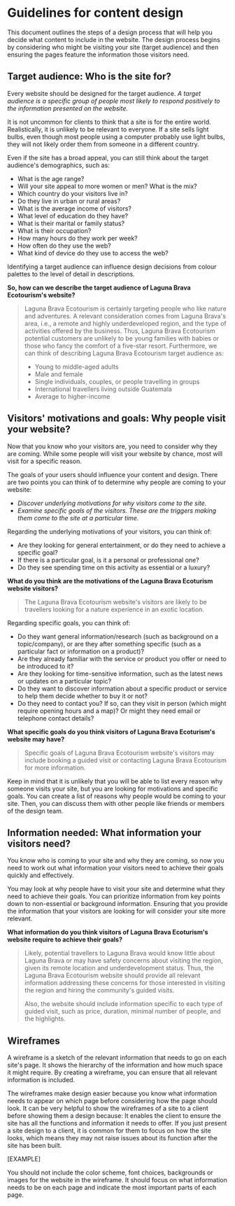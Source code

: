 # Guidelines for content design

This document outlines the steps of a design process that will help you decide what content to include in the website. The design process begins by considering who might be visiting your site (target audience) and then ensuring the pages feature the information those visitors need.  

## Target audience: Who is the site for?

Every website should be designed for the target audience. *A target audience is a specific group of people most likely to respond positively to the information presented on the website.*

It is not uncommon for clients to think that a site is for the entire world. Realistically, it is unlikely to be relevant to everyone. If a site sells light bulbs, even though most people using a computer probably use light bulbs, they will not likely order them from someone in a different country.

Even if the site has a broad appeal, you can still think about the target audience's demographics, such as:
- What is the age range?
- Will your site appeal to more women or men? What is the mix?
- Which country do your visitors live in?
- Do they live in urban or rural areas?
- What is the average income of visitors?
- What level of education do they have?
- What is their marital or family status?
- What is their occupation?
- How many hours do they work per week?
- How often do they use the web?
- What kind of device do they use to access the web?

Identifying a target audience can influence design decisions from colour palettes to the level of detail in descriptions.

**So, how can we describe the target audience of Laguna Brava Ecotourism's website?**

> Laguna Brava Ecotourism is certainly targeting people who like nature and adventures. A relevant consideration comes from Laguna Brava's area, i.e., a remote and highly underdeveloped region, and the type of activities offered by the business. Thus, Laguna Brava Ecotourism potential customers are unlikely to be young families with babies or those who fancy the comfort of a five-star resort. Furthermore, we can think of describing Laguna Brava Ecotourism target audience as:
> - Young to middle-aged adults
> - Male and female
> - Single individuals, couples, or people travelling in groups
> - International travellers living outside Guatemala
> - Average to higher-income

## Visitors' motivations and goals: Why people visit your website?

Now that you know who your visitors are, you need to consider why they are coming. While some people will visit your website by chance, most will visit for a specific reason.

The goals of your users should influence your content and design. There are two points you can think of to determine why people are coming to your website:
- *Discover underlying motivations for why visitors come to the site.*
- *Examine specific goals of the visitors. These are the triggers making them come to the site at a particular time.*

Regarding the underlying motivations of your visitors, you can think of:
- Are they looking for general entertainment, or do they need to achieve a specific goal?
- If there is a particular goal, is it a personal or professional one?
- Do they see spending time on this activity as essential or a luxury?

**What do you think are the motivations of the Laguna Brava Ecoturism website visitors?**

> The Laguna Brava Ecotourism website's visitors are likely to be travellers looking for a nature experience in an exotic location.

Regarding specific goals,  you can think of:
- Do they want general information/research (such as background on a topic/company), or are they after something specific (such as a particular fact or information on a product)?
- Are they already familiar with the service or product you offer or need to be introduced to it?
- Are they looking for time-sensitive information, such as the latest news or updates on a particular topic?
- Do they want to discover information about a specific product or service to help them decide whether to buy it or not?
- Do they need to contact you? If so, can they visit in person (which might require opening hours and a map)? Or might they need email or telephone contact details?

**What specific goals do you think visitors of Laguna Brava Ecoturism's website may have?**

> Specific goals of Laguna Brava Ecotourism website's visitors may include booking a guided visit or contacting Laguna Brava Ecotourism for more information.  

Keep in mind that it is unlikely that you will be able to list every reason why someone visits your site, but you are looking for motivations and specific goals. You can create a list of reasons why people would be coming to your site. Then, you can discuss them with other people like friends or members of the design team.

## Information needed: What information your visitors need?

You know who is coming to your site and why they are coming, so now you need to work out what information your visitors need to achieve their goals quickly and effectively. 

You may look at why people have to visit your site and determine what they need to achieve their goals. You can prioritize information from key points down to non-essential or background information. Ensuring that you provide the information that your visitors are looking for will consider your site more relevant.



**What information do you think visitors of Laguna Brava Ecoturism's website require to achieve their goals?**

> Likely, potential travellers to Laguna Brava would know little about Laguna Brava or may have safety concerns about visiting the region, given its remote location and underdevelopment status. Thus, the Laguna Brava Ecotourism website should provide all relevant information addressing these concerns for those interested in visiting the region and hiring the community's guided visits.
>
> Also, the website should include information specific to each type of guided visit, such as price, duration, minimal number of people, and the highlights.

## Wireframes

A wireframe is a sketch of the relevant information that needs to go on each site's page. It shows the hierarchy of the information and how much space it might require. By creating a wireframe, you can ensure that all relevant information is included.

The wireframes make design easier because you know what information needs to appear on which page before considering how the page should look. It can be very helpful to show the wireframes of a site to a client before showing them a design because:
It enables the client to ensure the site has all the functions and information it needs to offer.
If you just present a site design to a client, it is common for them to focus on how the site looks, which means they may not raise issues about its function after the site has been built.

[EXAMPLE]

You should not include the color scheme, font choices, backgrounds or images for the website in the wireframe. It should focus on what information needs to be on each page and indicate the most important parts of each page.
